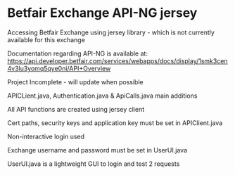 # Betfair Exchange API-NG jersey

Accessing Betfair Exchange using jersey library - which is not currently available for this exchange

Documentation regarding API-NG is available at: https://api.developer.betfair.com/services/webapps/docs/display/1smk3cen4v3lu3yomq5qye0ni/API+Overview

Project Incomplete - will update when possible

APICLient.java, Authentication.java & ApiCalls.java main additions

All API functions are created using jersey client

Cert paths, security keys and application key must be set in APIClient.java

Non-interactive login used

Exchange username and password must be set in UserUI.java

UserUI.java is a lightweight GUI to login and test 2 requests
